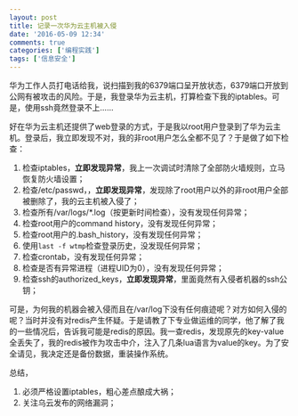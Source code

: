 ```yaml
---
layout: post
title: 记录一次华为云主机被入侵
date: '2016-05-09 12:34'
comments: true
categories: ['编程实践']  
tags: ['信息安全']
---
```


华为工作人员打电话给我，说扫描到我的6379端口呈开放状态，6379端口开放到公网有被攻击的风险。于是，我登录华为云主机，打算检查下我的iptables。可是，使用ssh竟然登录不上……

<!--more-->

好在华为云主机还提供了web登录的方式，于是我以root用户登录到了华为云主机。登录后，我立即发现不对，我的非root用户怎么全都不见了？于是做了如下检查：

1. 检查iptables，**立即发现异常**，我上一次调试时清除了全部防火墙规则，立马恢复防火墙设置；
2. 检查/etc/passwd，，**立即发现异常**，发现除了root用户以外的非root用户全部被删除了，我的云主机被入侵了；
2. 检查所有/var/logs/*.log（按更新时间检查），没有发现任何异常；
3. 检查root用户的command history，没有发现任何异常；
4. 检查root用户的.bash_history，没有发现任何异常；
5. 使用`last -f wtmp`检查登录历史，没发现任何异常；
6. 检查crontab，没有发现任何异常；
7. 检查是否有异常进程（进程UID为0），没有发现任何异常；
8. 检查ssh的authorized_keys，**立即发现异常**，里面竟然有入侵者机器的ssh公钥；

可是，为何我的机器会被入侵而且在/var/log下没有任何痕迹呢？对方如何入侵的呢？当时并没有对redis产生怀疑。于是请教了下专业做运维的同学，他了解了我的一些情况后，告诉我可能是redis的原因。我一查redis，发现原先的key-value全丢失了，我的redis被作为攻击中介，注入了几条lua语言为value的key。为了安全请见，我决定还是备份数据，重装操作系统。

总结，
1. 必须严格设置iptables，粗心差点酿成大祸；
2. 关注乌云发布的网络漏洞；
